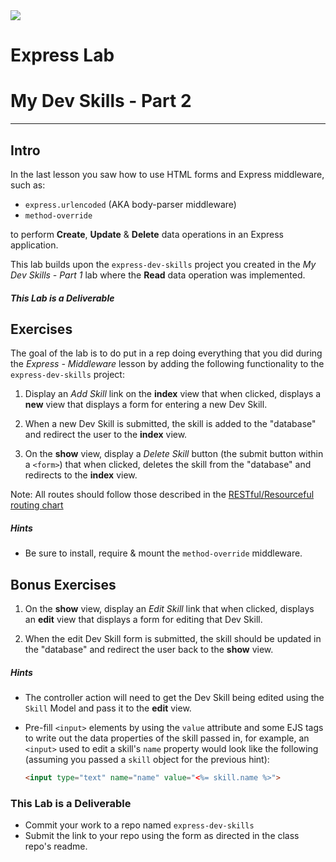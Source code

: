 <img src="https://i.imgur.com/vUOu9NW.jpg">


# Express Lab
# My Dev Skills - Part 2
---

## Intro

In the last lesson you saw how to use HTML forms and Express middleware, such as:

- `express.urlencoded` (AKA body-parser middleware)
- `method-override`

to perform **Create**, **Update** & **Delete** data operations in an Express application.

This lab builds upon the `express-dev-skills` project you created in the _My Dev Skills - Part 1_ lab where the **Read** data operation was implemented.

##### This Lab is a Deliverable

## Exercises

The goal of the lab is to do put in a rep doing everything that you did during the _Express - Middleware_ lesson by adding the following functionality to the `express-dev-skills` project:

1. Display an _Add Skill_ link on the **index** view that when clicked, displays a **new** view that displays a form for entering a new Dev Skill.

2. When a new Dev Skill is submitted, the skill is added to the "database" and redirect the user to the **index** view.

3. On the **show** view, display a _Delete Skill_ button (the submit button within a `<form>`) that when clicked, deletes the skill from the "database" and redirects to the **index** view.

Note: All routes should follow those described in the [RESTful/Resourceful routing chart](https://gist.github.com/jim-clark/17908763db7bd3c403e6)

##### Hints

- Be sure to install, require & mount the `method-override` middleware.

## Bonus Exercises

1. On the **show** view, display an _Edit Skill_ link that when clicked, displays an **edit** view that displays a form for editing that Dev Skill.

2. When the edit Dev Skill form is submitted, the skill should be updated in the "database" and redirect the user back to the **show** view.

##### Hints

- The controller action will need to get the Dev Skill being edited using the `Skill` Model and pass it to the **edit** view.
- Pre-fill `<input>` elements by using the `value` attribute and some EJS tags to write out the data properties of the skill passed in, for example, an `<input>` used to edit a skill's `name` property would look like the following (assuming you passed a `skill` object for the previous hint):

	```html
	<input type="text" name="name" value="<%= skill.name %>">
	```

### This Lab is a Deliverable

- Commit your work to a repo named `express-dev-skills`
- Submit the link to your repo using the form as directed in the class repo's readme.
